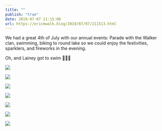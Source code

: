 ```yaml
---
title: ""
publish: "true"
date: 2019-07-07 21:15:00
url: https://ericmwalk.blog/2019/07/07/211513.html
---
```


We had a great 4th of July with our annual events: Parade with the Walker clan, swimming, biking to round lake so we could enjoy the festivities, sparklers, and fireworks in the evening.

Oh, and Lainey got to swim 🏊‍♀️🐶

![](https://ericmwalk.blog/uploads/2022/bf88ac6aa8.jpg)

![](https://ericmwalk.blog/uploads/2022/ec65192d76.jpg)

![](https://ericmwalk.blog/uploads/2022/f1d98ede2c.jpg)

![](https://ericmwalk.blog/uploads/2022/a1d69e3f2d.jpg)

![](https://ericmwalk.blog/uploads/2022/a6862b9410.jpg)

![](https://ericmwalk.blog/uploads/2022/4f2656cd45.jpg)

![](https://ericmwalk.blog/uploads/2022/61352935ad.jpg)
